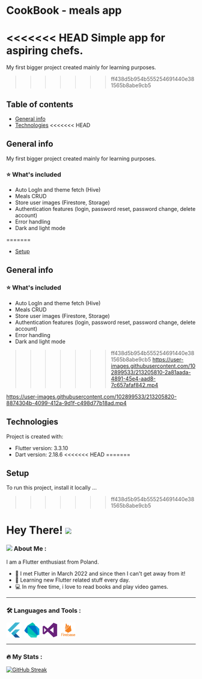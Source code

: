 # CookBook - meals app

<<<<<<< HEAD
Simple app for aspiring chefs.
=======
My first bigger project created mainly for learning purposes.
>>>>>>> ff438d5b954b555254691440e381565b8abe9cb5

## Table of contents
* [General info](#general-info)
* [Technologies](#technologies)
<<<<<<< HEAD

## General info

My first bigger project created mainly for learning purposes.

### :star: What's included
- Auto LogIn and theme fetch (Hive)
- Meals CRUD
- Store user images (Firestore, Storage)
- Authentication features (login, password reset, password change, delete account)
- Error handling
- Dark and light mode

=======
* [Setup](#setup)

## General info

### :star: What's included
- Auto LogIn and theme fetch (Hive)
- Meals CRUD
- Store user images (Firestore, Storage)
- Authentication features (login, password reset, password change, delete account)
- Error handling
- Dark and light mode

>>>>>>> ff438d5b954b555254691440e381565b8abe9cb5
https://user-images.githubusercontent.com/102899533/213205810-2a81aada-4891-45e4-aad8-7c657afaf842.mp4

https://user-images.githubusercontent.com/102899533/213205820-8874304b-4099-412a-9d1f-c498d77b18ad.mp4


## Technologies
Project is created with:
* Flutter version: 3.3.10
* Dart version: 2.18.6
<<<<<<< HEAD
=======
	
## Setup
To run this project, install it locally
...
>>>>>>> ff438d5b954b555254691440e381565b8abe9cb5

<h1>
  Hey There!
  <img src="https://media.giphy.com/media/hvRJCLFzcasrR4ia7z/giphy.gif" width="30px"/>
</h1>

### <img src="https://media.giphy.com/media/WUlplcMpOCEmTGBtBW/giphy.gif" width="30"> About Me :


I am a Flutter enthusiast from Poland.
- :telescope: I met Flutter in March 2022 and since then I can't get away from it!
- :book: Learning new Flutter related stuff every day.
- :computer: In my free time, i love to read books and play video games.
---

### :hammer_and_wrench: Languages and Tools :
<div>
  <img src="https://github.com/devicons/devicon/blob/master/icons/flutter/flutter-original.svg" title="Flutter" alt="Flutter" width="40" height="40"/>&nbsp;
  <img src="https://github.com/devicons/devicon/blob/master/icons/dart/dart-original.svg" title="Dart" alt="Dart" width="40" height="40"/>&nbsp;
  <img src="https://github.com/devicons/devicon/blob/master/icons/visualstudio/visualstudio-plain.svg" title="VSCode" alt="VSCode" width="40" height="40"/>&nbsp;
  <img src="https://github.com/devicons/devicon/blob/master/icons/firebase/firebase-plain-wordmark.svg" title="Firebase" alt="Firebase" width="40" height="40"/>
</div>

---

### :fire: My Stats :
[![GitHub Streak](http://github-readme-streak-stats.herokuapp.com?user=MarekRudzki&theme=dark&background=000000)](https://git.io/streak-stats)

